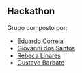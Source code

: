 ## Hackathon

Grupo composto por:
* [Eduardo Correia](https://github.com/eduardo-ehsc)
* [Giovanni dos Santos](https://github.com/giovanni1811)
* [Rebeca Linares](https://github.com/BecaLinares)
* [Gustavo Barbato](https://www.github.com/GugaKing491)
